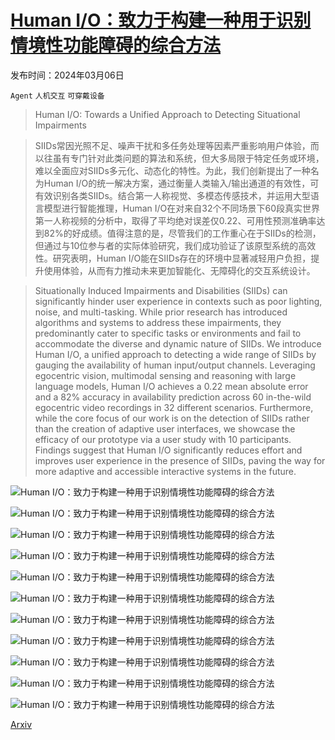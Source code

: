 # [Human I/O：致力于构建一种用于识别情境性功能障碍的综合方法](https://arxiv.org/abs/2403.04008)

发布时间：2024年03月06日

`Agent` `人机交互` `可穿戴设备`

> Human I/O: Towards a Unified Approach to Detecting Situational Impairments

> SIIDs常因光照不足、噪声干扰和多任务处理等因素严重影响用户体验，而以往虽有专门针对此类问题的算法和系统，但大多局限于特定任务或环境，难以全面应对SIIDs多元化、动态化的特性。为此，我们创新提出了一种名为Human I/O的统一解决方案，通过衡量人类输入/输出通道的有效性，可有效识别各类SIIDs。结合第一人称视觉、多模态传感技术，并运用大型语言模型进行智能推理，Human I/O在对来自32个不同场景下60段真实世界第一人称视频的分析中，取得了平均绝对误差仅0.22、可用性预测准确率达到82%的好成绩。值得注意的是，尽管我们的工作重心在于SIIDs的检测，但通过与10位参与者的实际体验研究，我们成功验证了该原型系统的高效性。研究表明，Human I/O能在SIIDs存在的环境中显著减轻用户负担，提升使用体验，从而有力推动未来更加智能化、无障碍化的交互系统设计。

> Situationally Induced Impairments and Disabilities (SIIDs) can significantly hinder user experience in contexts such as poor lighting, noise, and multi-tasking. While prior research has introduced algorithms and systems to address these impairments, they predominantly cater to specific tasks or environments and fail to accommodate the diverse and dynamic nature of SIIDs. We introduce Human I/O, a unified approach to detecting a wide range of SIIDs by gauging the availability of human input/output channels. Leveraging egocentric vision, multimodal sensing and reasoning with large language models, Human I/O achieves a 0.22 mean absolute error and a 82% accuracy in availability prediction across 60 in-the-wild egocentric video recordings in 32 different scenarios. Furthermore, while the core focus of our work is on the detection of SIIDs rather than the creation of adaptive user interfaces, we showcase the efficacy of our prototype via a user study with 10 participants. Findings suggest that Human I/O significantly reduces effort and improves user experience in the presence of SIIDs, paving the way for more adaptive and accessible interactive systems in the future.

![Human I/O：致力于构建一种用于识别情境性功能障碍的综合方法](../../../paper_images/2403.04008/x1.png)

![Human I/O：致力于构建一种用于识别情境性功能障碍的综合方法](../../../paper_images/2403.04008/x2.png)

![Human I/O：致力于构建一种用于识别情境性功能障碍的综合方法](../../../paper_images/2403.04008/x3.png)

![Human I/O：致力于构建一种用于识别情境性功能障碍的综合方法](../../../paper_images/2403.04008/x4.png)

![Human I/O：致力于构建一种用于识别情境性功能障碍的综合方法](../../../paper_images/2403.04008/x5.png)

![Human I/O：致力于构建一种用于识别情境性功能障碍的综合方法](../../../paper_images/2403.04008/x6.png)

![Human I/O：致力于构建一种用于识别情境性功能障碍的综合方法](../../../paper_images/2403.04008/x7.png)

![Human I/O：致力于构建一种用于识别情境性功能障碍的综合方法](../../../paper_images/2403.04008/x8.png)

![Human I/O：致力于构建一种用于识别情境性功能障碍的综合方法](../../../paper_images/2403.04008/x9.png)

![Human I/O：致力于构建一种用于识别情境性功能障碍的综合方法](../../../paper_images/2403.04008/x10.png)

![Human I/O：致力于构建一种用于识别情境性功能障碍的综合方法](../../../paper_images/2403.04008/x11.png)

[Arxiv](https://arxiv.org/abs/2403.04008)